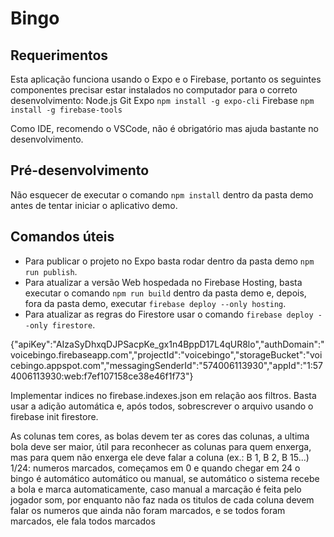 # Bingo
## Requerimentos
Esta aplicação funciona usando o Expo e o Firebase, portanto os seguintes componentes precisar estar instalados no computador para o correto desenvolvimento:
Node.js
Git
Expo `npm install -g expo-cli`
Firebase `npm install -g firebase-tools`

Como IDE, recomendo o VSCode, não é obrigatório mas ajuda bastante no desenvolvimento.

## Pré-desenvolvimento
Não esquecer de executar o comando `npm install` dentro da pasta demo antes de tentar iniciar o aplicativo demo.

## Comandos úteis
* Para publicar o projeto no Expo basta rodar dentro da pasta demo `npm run publish`.
* Para atualizar a versão Web hospedada no Firebase Hosting, basta executar o comando `npm run build` dentro da pasta demo e, depois, fora da pasta demo, executar `firebase deploy --only hosting`.
* Para atualizar as regras do Firestore usar o comando `firebase deploy --only firestore`.

{"apiKey":"AIzaSyDhxqDJPSacpKe_gx1n4BppD17L4qUR8lo","authDomain":"voicebingo.firebaseapp.com","projectId":"voicebingo","storageBucket":"voicebingo.appspot.com","messagingSenderId":"574006113930","appId":"1:574006113930:web:f7ef107158ce38e46f1f73"}

Implementar indices no firebase.indexes.json em relação aos filtros. Basta usar a adição automática e, após todos, sobrescrever o arquivo usando o firebase init firestore.

As colunas tem cores, as bolas devem ter as cores das colunas, a ultima bola deve ser maior, útil para reconhecer as colunas para quem enxerga, mas para quem não enxerga ele deve falar a coluna (ex.: B 1, B 2, B 15...)
1/24: numeros marcados, começamos em 0 e quando chegar em 24 o bingo é automático
automático ou manual, se automático o sistema recebe a bola e marca automaticamente, caso manual a marcação é feita pelo jogador
som, por enquanto não faz nada
os titulos de cada coluna devem falar os numeros que ainda não foram marcados, e se todos foram marcados, ele fala todos marcados